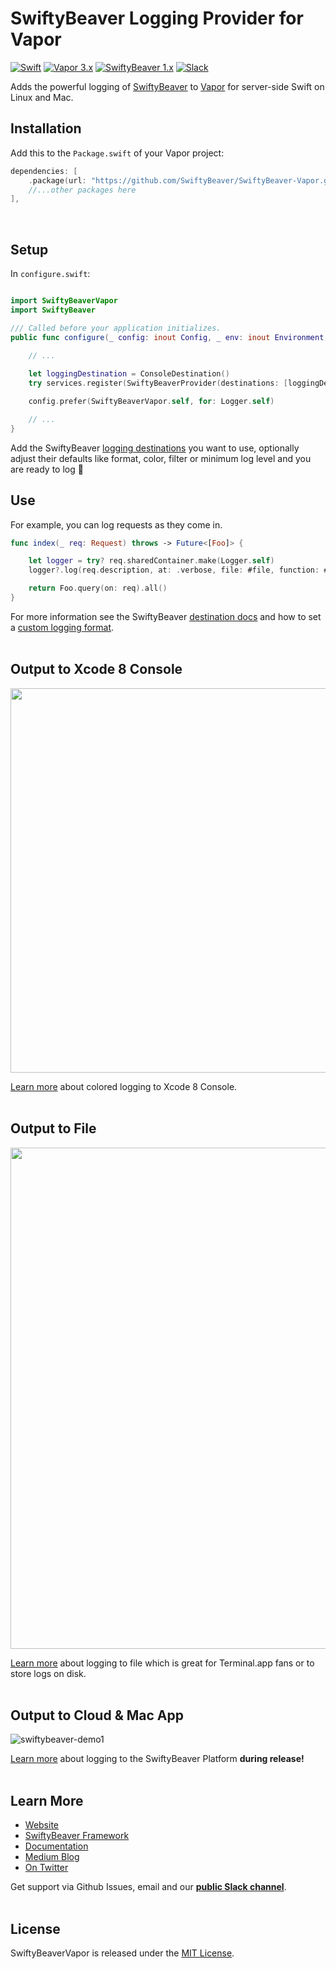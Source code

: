 # SwiftyBeaver Logging Provider for Vapor
[![Swift](https://img.shields.io/badge/Swift-4.1-orange.svg)](https://swift.org) 
[![Vapor 3.x](https://img.shields.io/badge/Vapor-3.x-blue.svg)](http://vapor.codes/) 
[![SwiftyBeaver 1.x](https://img.shields.io/badge/SwiftyBeaver-1.x-blue.svg)](https://github.com/SwiftyBeaver/SwiftyBeaver) 
[![Slack](https://img.shields.io/badge/Join-Our%20Slack%20Chat-blue.svg)](https://slack.swiftybeaver.com) 

Adds the powerful logging of [SwiftyBeaver](https://github.com/SwiftyBeaver/SwiftyBeaver) to [Vapor](https://github.com/vapor/vapor) for server-side Swift on Linux and Mac.

## Installation

Add this to the `Package.swift` of your Vapor project:

```swift
dependencies: [
    .package(url: "https://github.com/SwiftyBeaver/SwiftyBeaver-Vapor.git", from: "1.1.0")),
	//...other packages here
],
```
<br/>

## Setup

In `configure.swift`:
```swift

import SwiftyBeaverVapor
import SwiftyBeaver

/// Called before your application initializes.
public func configure(_ config: inout Config, _ env: inout Environment, _ services: inout Services) throws {
    
    // ...

    let loggingDestination = ConsoleDestination()
    try services.register(SwiftyBeaverProvider(destinations: [loggingDestination]))

    config.prefer(SwiftyBeaverVapor.self, for: Logger.self)

    // ...
}
```

Add the SwiftyBeaver [logging destinations](http://docs.swiftybeaver.com/category/8-logging-destinations) you want to use, optionally adjust their defaults like format, color, filter or minimum log level and you are ready to log 🙌
<br/>

## Use

For example, you can log requests as they come in.
```swift
func index(_ req: Request) throws -> Future<[Foo]> {

    let logger = try? req.sharedContainer.make(Logger.self)
    logger?.log(req.description, at: .verbose, file: #file, function: #function, line: #line, column: #column)

    return Foo.query(on: req).all()
}

```

For more information see the SwiftyBeaver [destination docs](http://docs.swiftybeaver.com/category/8-logging-destinations) and how to set a [custom logging format](http://docs.swiftybeaver.com/category/19-advanced-topics).
<br/><br/>

## Output to Xcode 8 Console

<img src="https://cloud.githubusercontent.com/assets/564725/18640658/5e1ea16e-7e99-11e6-8fbf-706b3150c617.png" width="615">

[Learn more](http://docs.swiftybeaver.com/article/9-log-to-xcode-console) about colored logging to Xcode 8 Console.
<br/><br/>

## Output to File

<img src="https://cloud.githubusercontent.com/assets/564725/18640664/658667ac-7e99-11e6-9267-d7cd168fea47.png" width="802">


[Learn more](http://docs.swiftybeaver.com/article/10-log-to-file) about logging to file which is great for Terminal.app fans or to store logs on disk.
<br/><br/>

## Output to Cloud & Mac App

![swiftybeaver-demo1](https://cloud.githubusercontent.com/assets/564725/14846071/218c0646-0c62-11e6-92cb-e6e963b68724.gif)

[Learn more](http://docs.swiftybeaver.com/article/11-log-to-swiftybeaver-platform) about logging to the SwiftyBeaver Platform **during release!**
<br/><br/>

## Learn More

- [Website](https://swiftybeaver.com)
- [SwiftyBeaver Framework](https://github.com/SwiftyBeaver/SwiftyBeaver)
- [Documentation](http://docs.swiftybeaver.com/)
- [Medium Blog](https://medium.com/swiftybeaver-blog)
- [On Twitter](https://twitter.com/SwiftyBeaver)


Get support via Github Issues, email and our <b><a href="https://slack.swiftybeaver.com">public Slack channel</a></b>.
<br/><br/>

## License

SwiftyBeaverVapor is released under the [MIT License](https://github.com/SwiftyBeaver/SwiftyBeaver-Vapor/blob/master/LICENSE).
